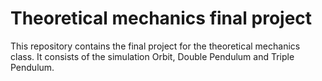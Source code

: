 # Theoretical mechanics final project
This repository contains the final project for the theoretical mechanics class. It consists of the simulation Orbit, Double Pendulum and Triple Pendulum.
